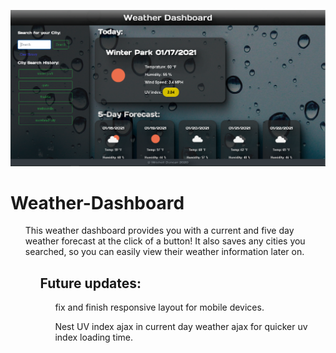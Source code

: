 ![screenshot](/assets/images/Screenshot.png)


# Weather-Dashboard

<ul>
  This weather dashboard provides you with a current and five day weather forecast at the click of a button! It also saves any cities you searched, so you can easily
  view their weather information later on.
<ul>
  
## Future updates:

<ul>
  fix and finish responsive layout for mobile devices.
</ul>
  
<ul>
  Nest UV index ajax in current day weather ajax for quicker uv index loading time.
</ul>
